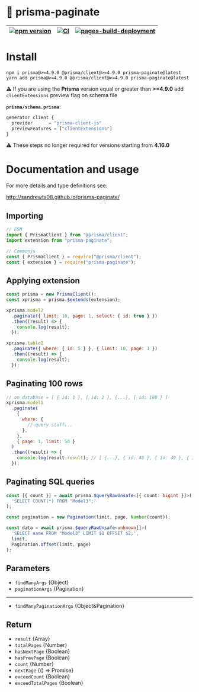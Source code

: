 # 📖 prisma-paginate

| [![npm version](https://badge.fury.io/js/prisma-paginate.svg)](https://badge.fury.io/js/prisma-paginate) | [![CI](https://github.com/sandrewTx08/prisma-paginate/actions/workflows/ci.yaml/badge.svg)](https://github.com/sandrewTx08/prisma-paginate/actions/workflows/ci.yaml) | [![pages-build-deployment](https://github.com/sandrewTx08/prisma-paginate/actions/workflows/pages/pages-build-deployment/badge.svg)](https://github.com/sandrewTx08/prisma-paginate/actions/workflows/pages/pages-build-deployment) |
| -------------------------------------------------------------------------------------------------------- | --------------------------------------------------------------------------------------------------------------------------------------------------------------------- | ----------------------------------------------------------------------------------------------------------------------------------------------------------------------------------------------------------------------------------- |

# Install

```shell
npm i prisma@>=4.9.0 @prisma/client@>=4.9.0 prisma-paginate@latest
yarn add prisma@>=4.9.0 @prisma/client@>=4.9.0 prisma-paginate@latest
```

⚠️ If you are using the **Prisma** version equal or greater than **>=4.9.0** add `clientExtensions` preview flag on schema file

**`prisma/schema.prisma`**:

```ts
generator client {
  provider      = "prisma-client-js"
  previewFeatures = ["clientExtensions"]
}
```

⚠️ These steps no longer required for versions starting from **4.16.0**

# Documentation and usage

For more details and type definitions see:

http://sandrewtx08.github.io/prisma-paginate/

## Importing

```js
// ESM
import { PrismaClient } from "@prisma/client";
import extension from "prisma-paginate";

// Commonjs
const { PrismaClient } = require("@prisma/client");
const { extension } = require("prisma-paginate");
```

## Applying extension

```js
const prisma = new PrismaClient();
const xprisma = prisma.$extends(extension);

xprisma.model2
  .paginate({ limit: 10, page: 1, select: { id: true } })
  .then((result) => {
    console.log(result);
  });

xprisma.table1
  .paginate({ where: { id: 5 } }, { limit: 10, page: 1 })
  .then((result) => {
    console.log(result);
  });
```

## Paginating 100 rows

```js
// on database = [ { id: 1 }, { id: 2 }, {...}, { id: 100 } ]
xprisma.model1
  .paginate(
    {
      where: {
        // query stuff...
      },
    },
    { page: 1, limit: 50 }
  )
  .then((result) => {
    console.log(result.result); // [ {...}, { id: 48 }, { id: 49 }, { id: 50 } ]
  });
```

## Paginating SQL queries

```ts
const [{ count }] = await prisma.$queryRawUnsafe<[{ count: bigint }]>(
  'SELECT COUNT(*) FROM "Model3";'
);

const pagination = new Pagination(limit, page, Number(count));
```

```ts
const data = await prisma.$queryRawUnsafe<unknown[]>(
  'SELECT name FROM "Model3" LIMIT $1 OFFSET $2;',
  limit,
  Pagination.offset(limit, page)
);
```

## Parameters

- `findManyArgs` {Object}
- `paginationArgs` {Pagination}

---

- `findManyPaginationArgs` {Object&Pagination}

## Return

- `result` {Array}
- `totalPages` {Number}
- `hasNextPage` {Boolean}
- `hasPrevPage` {Boolean}
- `count` {Number}
- `nextPage` {() => Promise}
- `exceedCount` {Boolean}
- `exceedTotalPages` {Boolean}
